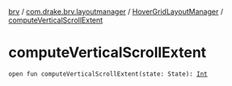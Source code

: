 [brv](../../index.md) / [com.drake.brv.layoutmanager](../index.md) / [HoverGridLayoutManager](index.md) / [computeVerticalScrollExtent](./compute-vertical-scroll-extent.md)

# computeVerticalScrollExtent

`open fun computeVerticalScrollExtent(state: State): `[`Int`](https://kotlinlang.org/api/latest/jvm/stdlib/kotlin/-int/index.html)